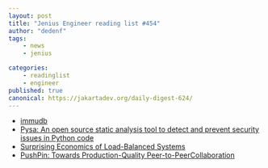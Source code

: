 ```yaml
---
layout: post
title: "Jenius Engineer reading list #454"
author: "dedenf"
tags:
    - news
    - jenius

categories:
    - readinglist
    - engineer
published: true
canonical: https://jakartadev.org/daily-digest-624/
---
```


- [immudb](https://immudb.io/)
- [Pysa: An open source static analysis tool to detect and prevent security issues in Python code](https://engineering.fb.com/security/pysa/)
- [Surprising Economics of Load-Balanced Systems](https://brooker.co.za/blog/2020/08/06/erlang.html)
- [PushPin: Towards Production-Quality Peer-to-PeerCollaboration](https://martin.kleppmann.com/papers/pushpin-papoc20.pdf)
